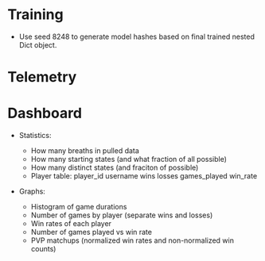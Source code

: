 # Training
- Use seed 8248 to generate model hashes based on final trained nested Dict object.

# Telemetry

# Dashboard

- Statistics:
    - How many breaths in pulled data
    - How many starting states (and what fraction of all possible)
    - How many distinct states (and fraciton of possible)
    - Player table: player_id	username	wins	losses	games_played	win_rate

- Graphs:
    - Histogram of game durations
    - Number of games by player (separate wins and losses)
    - Win rates of each player
    - Number of games played vs win rate
    - PVP matchups (normalized win rates and non-normalized win counts)
    

